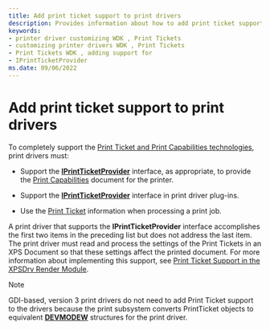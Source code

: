 ```yaml
---
title: Add print ticket support to print drivers
description: Provides information about how to add print ticket support to print drivers.
keywords:
- printer driver customizing WDK , Print Tickets
- customizing printer drivers WDK , Print Tickets
- Print Tickets WDK , adding support for
- IPrintTicketProvider
ms.date: 09/06/2022
---
```


# Add print ticket support to print drivers

To completely support the [Print Ticket and Print Capabilities technologies](print-ticket-and-print-capabilities-technologies.md), print drivers must:

- Support the [**IPrintTicketProvider**](/windows-hardware/drivers/ddi/prdrvcom/nn-prdrvcom-iprintticketprovider) interface, as appropriate, to provide the [Print Capabilities](print-capabilities.md) document for the printer.

- Support the [**IPrintTicketProvider**](/windows-hardware/drivers/ddi/prdrvcom/nn-prdrvcom-iprintticketprovider) interface in print driver plug-ins.

- Use the [Print Ticket](print-ticket.md) information when processing a print job.

A print driver that supports the **IPrintTicketProvider** interface accomplishes the first two items in the preceding list but does not address the last item. The print driver must read and process the settings of the Print Tickets in an XPS Document so that these settings affect the printed document. For more information about implementing this support, see [Print Ticket Support in the XPSDrv Render Module](print-ticket-support-in-the-xpsdrv-render-module.md).

> [!NOTE]
> GDI-based, version 3 print drivers do not need to add Print Ticket support to the drivers because the print subsystem converts PrintTicket objects to equivalent [**DEVMODEW**](/windows/win32/api/wingdi/ns-wingdi-devmodew) structures for the print driver.

